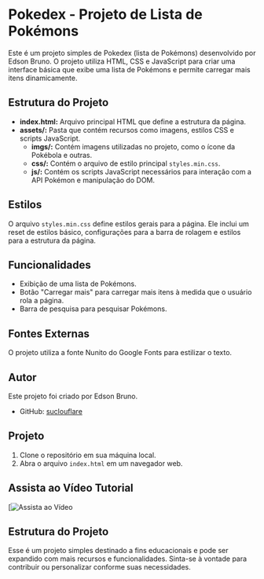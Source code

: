 # Pokedex - Projeto de Lista de Pokémons

Este é um projeto simples de Pokedex (lista de Pokémons) desenvolvido por Edson Bruno. O projeto utiliza HTML, CSS e JavaScript para criar uma interface básica que exibe uma lista de Pokémons e permite carregar mais itens dinamicamente.

## Estrutura do Projeto

- **index.html:** Arquivo principal HTML que define a estrutura da página.
- **assets/:** Pasta que contém recursos como imagens, estilos CSS e scripts JavaScript.
  - **imgs/:** Contém imagens utilizadas no projeto, como o ícone da Pokébola e outras.
  - **css/:** Contém o arquivo de estilo principal `styles.min.css`.
  - **js/:** Contém os scripts JavaScript necessários para interação com a API Pokémon e manipulação do DOM.

## Estilos

O arquivo `styles.min.css` define estilos gerais para a página. Ele inclui um reset de estilos básico, configurações para a barra de rolagem e estilos para a estrutura da página.

## Funcionalidades

- Exibição de uma lista de Pokémons.
- Botão "Carregar mais" para carregar mais itens à medida que o usuário rola a página.
- Barra de pesquisa para pesquisar Pokémons.

## Fontes Externas

O projeto utiliza a fonte Nunito do Google Fonts para estilizar o texto.

## Autor

Este projeto foi criado por Edson Bruno.

- GitHub: [suclouflare](https://github.com/suclouflare)

## Projeto

1. Clone o repositório em sua máquina local.
2. Abra o arquivo `index.html` em um navegador web.

## Assista ao Vídeo Tutorial

[![Assista ao Vídeo](https://img.youtube.com/watch?v=479mhBa3rr0)

## Estrutura do Projeto

Esse é um projeto simples destinado a fins educacionais e pode ser expandido com mais recursos e funcionalidades. Sinta-se à vontade para contribuir ou personalizar conforme suas necessidades.
